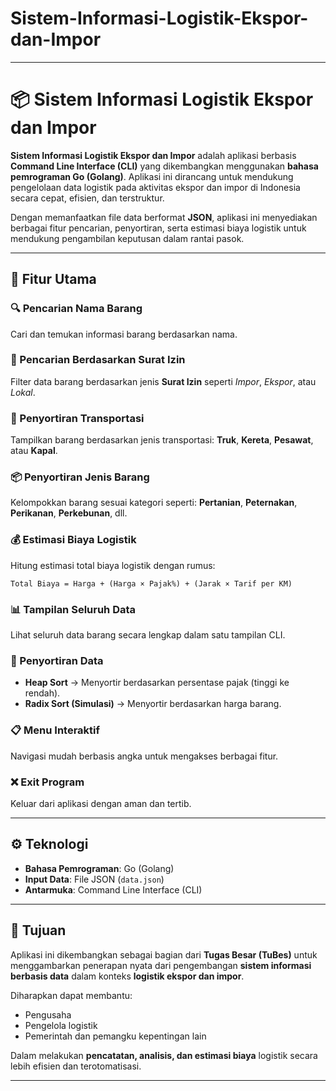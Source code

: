 # Sistem-Informasi-Logistik-Ekspor-dan-Impor

---

# 📦 Sistem Informasi Logistik Ekspor dan Impor

**Sistem Informasi Logistik Ekspor dan Impor** adalah aplikasi berbasis **Command Line Interface (CLI)** yang dikembangkan menggunakan **bahasa pemrograman Go (Golang)**. Aplikasi ini dirancang untuk mendukung pengelolaan data logistik pada aktivitas ekspor dan impor di Indonesia secara cepat, efisien, dan terstruktur.

Dengan memanfaatkan file data berformat **JSON**, aplikasi ini menyediakan berbagai fitur pencarian, penyortiran, serta estimasi biaya logistik untuk mendukung pengambilan keputusan dalam rantai pasok.

---

## 🧩 Fitur Utama

### 🔍 Pencarian Nama Barang

Cari dan temukan informasi barang berdasarkan nama.

### 📄 Pencarian Berdasarkan Surat Izin

Filter data barang berdasarkan jenis **Surat Izin** seperti *Impor*, *Ekspor*, atau *Lokal*.

### 🚚 Penyortiran Transportasi

Tampilkan barang berdasarkan jenis transportasi: **Truk**, **Kereta**, **Pesawat**, atau **Kapal**.

### 📦 Penyortiran Jenis Barang

Kelompokkan barang sesuai kategori seperti: **Pertanian**, **Peternakan**, **Perikanan**, **Perkebunan**, dll.

### 💰 Estimasi Biaya Logistik

Hitung estimasi total biaya logistik dengan rumus:

```
Total Biaya = Harga + (Harga × Pajak%) + (Jarak × Tarif per KM)
```

### 📊 Tampilan Seluruh Data

Lihat seluruh data barang secara lengkap dalam satu tampilan CLI.

### 🔢 Penyortiran Data

* **Heap Sort** → Menyortir berdasarkan persentase pajak (tinggi ke rendah).
* **Radix Sort (Simulasi)** → Menyortir berdasarkan harga barang.

### 📋 Menu Interaktif

Navigasi mudah berbasis angka untuk mengakses berbagai fitur.

### ❌ Exit Program

Keluar dari aplikasi dengan aman dan tertib.

---

## ⚙️ Teknologi

* **Bahasa Pemrograman**: Go (Golang)
* **Input Data**: File JSON (`data.json`)
* **Antarmuka**: Command Line Interface (CLI)

---

## 📌 Tujuan

Aplikasi ini dikembangkan sebagai bagian dari **Tugas Besar (TuBes)** untuk menggambarkan penerapan nyata dari pengembangan **sistem informasi berbasis data** dalam konteks **logistik ekspor dan impor**.

Diharapkan dapat membantu:

* Pengusaha
* Pengelola logistik
* Pemerintah dan pemangku kepentingan lain

Dalam melakukan **pencatatan, analisis, dan estimasi biaya** logistik secara lebih efisien dan terotomatisasi.

---
